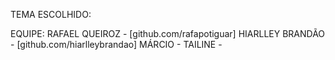 TEMA ESCOLHIDO:

EQUIPE:
RAFAEL QUEIROZ - [github.com/rafapotiguar]
HIARLLEY BRANDÃO - [github.com/hiarlleybrandao]
MÁRCIO -
TAILINE -